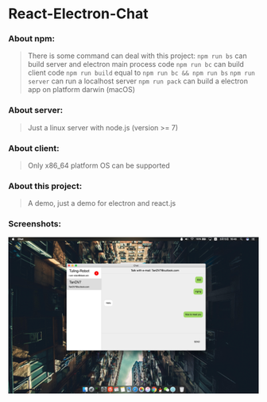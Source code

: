 # React-Electron-Chat

### About npm:

> There is some command can deal with this project:
> `npm run bs` can build server and electron main process code
> `npm run bc` can build client code
> `npm run build` equal to `npm run bc && npm run bs`
> `npm run server` can run a localhost server
> `npm run pack` can build a electron app on platform darwin (macOS)

### About server:

> Just a linux server with node.js (version >= 7)

### About client:

> Only x86_64 platform OS can be supported

### About this project:

> A demo, just a demo for electron and react.js

### Screenshots:

![Chat](https://raw.githubusercontent.com/springhack/React-Electron-Chat/master/screenshots/Chat.png)
